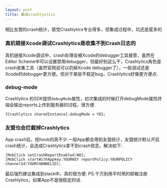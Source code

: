 ```yaml
---
layout: post
title: 集成crashlystics
---
```


相比友盟的crash统计，感觉Crashlytics专业得多，但集成过程中，坑还是蛮多的

### 真机链接Xcode调试Crashlytics是收集不到Crash日志的
真机链接Xcode调试中，crash处理会被Xcode的debugger工具接管，虽然在Editor Scheme中可以设置禁用debugger，但最好别这么干，Crashlytics角色是crash收集工具（虽然官网说可以扔掉Xcode debugger了），一般调试还是Xcode的debugger更方便。但对于某些不稳定bug，Crashlytics好像更方便点.


### debug-mode
Crashlytics 的SDK提供`debugMode`属性，初次集成的时候打开debugMode属性终端会输出reports上传到服务器的过程，很方便.
```
[Crashlytics sharedInstance].debugMode = YES;
```

### 友盟也会拦截掉Crashlytics
App crash后，抢hook的真不少.一般App都会用到友盟统计，友盟统计默认开启crash统计，会造成Crashlytics拿不到crash信息，解决如下:
```
[MobClick setCrashReportEnabled:NO];
[MobClick startWithAppkey:YOURKEY reportPolicy:YOURPOLICY channelId:YOURCHANNELID];
```
最后强烈建议集成到slack中，真的很方便.
PS.千万别用平时用的邮箱注册Crashlytics，如果App不是很稳定的话.
